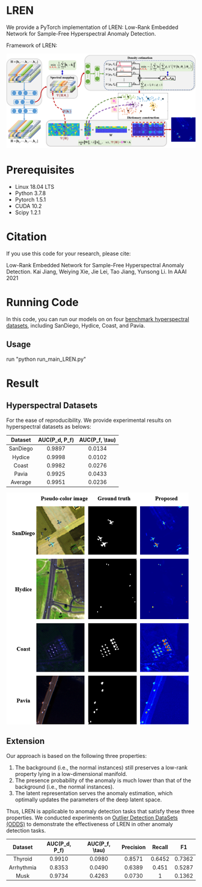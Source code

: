 # LREN
We provide a PyTorch implementation of LREN: Low-Rank Embedded Network for Sample-Free Hyperspectral Anomaly Detection.

Framework of LREN:

![Schematic Diagram](https://github.com/xdjiangkai/LREN/blob/main/schematic_diagram.png "Framework of LREN")

# Prerequisites

- Linux 18.04 LTS
- Python 3.7.8
- Pytorch 1.5.1
- CUDA 10.2
- Scipy 1.2.1

# Citation
If you use this code for your research, please cite:

Low-Rank Embedded Network for Sample-Free Hyperspectral Anomaly Detection.
Kai Jiang, Weiying Xie, Jie Lei, Tao Jiang, Yunsong Li. In AAAI 2021

# Running Code
In this code, you can run our models on on four [benchmark hyperspectral datasets](http://xudongkang.weebly.com/data-sets.html), including SanDiego, Hydice, Coast, and Pavia.
## Usage
run "python run_main_LREN.py" 
# Result
## Hyperspectral Datasets
For the ease of reproducibility. We provide experimental results on hyperspectral datasets as belows:

|Dataset |AUC(P_d, P_f)  |AUC(P_f, \tau) |
|:-----: |:----------:   |:-----------:  |
|SanDiego|0.9897         |0.0134         |
|Hydice  |0.9998         |0.0102         |
|Coast   |0.9982         |0.0276         |
|Pavia   |0.9925         |0.0433         |
|Average |0.9951         |0.0236         |

![Detection_Results](https://github.com/xdjiangkai/LREN/blob/main/Result.png "Detection Results")

## Extension
Our approach is based on the following three properties:
1. The background (i.e., the normal instances) still preserves a low-rank property lying in a low-dimensional manifold.
2. The presence probability of the anomaly is much lower than that of the background (i.e., the normal instances).
3. The latent representation serves the anomaly estimation, which optimally updates the parameters of the deep latent space.  

Thus, LREN is applicable to anomaly detection tasks that satisfy these three properties. We conducted experiments on [Outlier Detection DataSets (ODDS)](http://odds.cs.stonybrook.edu/#table1) to demonstrate the effectiveness of LREN in other anomaly detection tasks.

|Dataset   |AUC(P_d, P_f)  |AUC(P_f, \tau) |Precision|Recall   |F1       |
|:-----:   |:----------:   |:-----------:  |:-------:|:-------:|:-------:|
|Thyroid   |0.9910         |0.0980         |0.8571   |0.6452   |0.7362   |
|Arrhythmia|0.8353         |0.0490         |0.6389   |0.451    |0.5287   |
|Musk      |0.9734         |0.4263         |0.0730   |1        |0.1362   |

[comment]: <> (|KddCup99  |0.9951         |0.0236         ||||)
